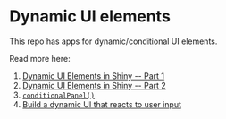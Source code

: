 # Dynamic UI elements

This repo has apps for dynamic/conditional UI elements.

Read more here:

1.  [Dynamic UI Elements in Shiny -- Part 1](https://www.statworx.com/en/content-hub/blog/dynamic-ui-elements-in-shiny/)
2.  [Dynamic UI Elements in Shiny -- Part 2](https://www.statworx.com/en/content-hub/blog/dynamic-ui-elements-in-shiny-part-2)
3.  [`conditionalPanel()`](https://rdrr.io/cran/shiny/man/conditionalPanel.html)
4.  [Build a dynamic UI that reacts to user input](https://shiny.posit.co/r/articles/build/dynamic-ui/)
